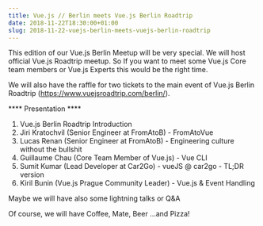 ```yaml
---
title: Vue.js // Berlin meets Vue.js Berlin Roadtrip
date: 2018-11-22T18:30:00+01:00
slug: 2018-11-22-vuejs-berlin-meets-vuejs-berlin-roadtrip
---
```


This edition of our Vue.js Berlin Meetup will be very special. We will host official Vue.js Roadtrip meetup. So If you want to meet some Vue.js Core team members or Vue.js Experts this would be the right time.

We will also have the raffle for two tickets to the main event of Vue.js Berlin Roadtrip (https://www.vuejsroadtrip.com/berlin/).

**** Presentation ****
1. Vue.js Berlin Roadtrip Introduction
2. Jiri Kratochvil (Senior Engineer at FromAtoB) - FromAtoVue
3. Lucas Renan (Senior Engineer at FromAtoB) - Engineering culture without the bullshit
4. Guillaume Chau (Core Team Member of Vue.js) - Vue CLI
5. Sumit Kumar (Lead Developer at Car2Go) - vueJS @ car2go - TL;DR version
6. Kiril Bunin (Vue.js Prague Community Leader) - Vue.js & Event Handling

Maybe we will have also some lightning talks or Q&A

Of course, we will have Coffee, Mate, Beer …and Pizza!
